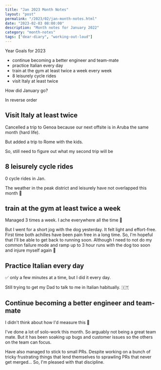 ```yaml
---
title: "Jan 2023 Month Notes"
layout: "post"
permalink: "/2023/02/jan-month-notes.html"
date: "2023-02-03 08:00:00"
description: "Month notes for January 2022"
category: "month-notes"
tags: ["dear-diary", "working-out-loud"]
---
```


Year Goals for 2023

- continue becoming a better engineer and team-mate
- practice Italian every day
- train at the gym at least twice a week every week
- 8 leisurely cycle rides
- visit Italy at least twice

How did January go?

<!--more-->

In reverse order

## Visit Italy at least twice

Cancelled a trip to Genoa because our next offsite is in Aruba the same month (hard life).

But added a trip to Rome with the kids.

So, still need to figure out what my second trip will be

## 8 leisurely cycle rides

0 cycle rides in Jan.

The weather in the peak district and leisurely have not overlapped this month 🤣

## train at the gym at least twice a week

Managed 3 times a week. I ache everywhere all the time 🥵

But I went for a short jog with the dog yesterday. It felt light and effort-free. First time both achilles have been pain free in a long time. So, I'm hopeful that I'll be able to get back to running soon. Although I need to not do my common failure mode and ramp up to 3 hour runs with the dog too soon and injure myself again 🤣

## Practice Italian every day

✅ only a few minutes at a time, but I did it every day.

<!--alex ignore dad-mom--> Still trying to get my Dad to talk to me in Italian habitually. 🇮🇹

## Continue becoming a better engineer and team-mate

I didn't think about how I'd measure this 🙈

I've done a lot of solo-work this month. So arguably not being a great team mate. But it has been soaking up bugs and customer issues so the others on the team can focus.

Have also managed to stick to small PRs. Despite working on a bunch of tricky frustrating things that lend themselves to sprawling PRs that never get merged... So, I'm pleased with that discipline.
